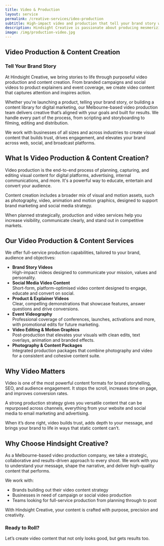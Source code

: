 ```yaml
---
title: Video & Production
layout: service
permalink: /creative-services/ideo-production
subtitle: High-impact video and production that tell your brand story with clarity, emotion, and cinematic flair.
description: Hindsight Creative is passionate about producing mesmerizing video content tailored to elevate your brand's identity and forge unforgettable connections. From conceptualisation, filming and production, to editing and graphics, our team provides end-to-end video production that will resonate with your audience. With experience producing everything from engaging social media campaigns to impactful TV commercials, our team blends creativity and brand insight to craft compelling video content.
image: /img/production-video.jpg
---
```


## Video Production & Content Creation

### Tell Your Brand Story

At Hindsight Creative, we bring stories to life through purposeful video production and content creation. From branded campaigns and social videos to product explainers and event coverage, we create video content that captures attention and inspires action.

Whether you're launching a product, telling your brand story, or building a content library for digital marketing, our Melbourne-based video production team delivers creative that’s aligned with your goals and built for results. We handle every part of the process, from scripting and storyboarding to filming, editing and distribution.

We work with businesses of all sizes and across industries to create visual content that builds trust, drives engagement, and elevates your brand across web, social, and broadcast platforms.

## What Is Video Production & Content Creation?

Video production is the end-to-end process of planning, capturing, and editing visual content for digital platforms, advertising, internal communications, and more. It's a powerful way to educate, entertain and convert your audience.

Content creation includes a broader mix of visual and motion assets, such as photography, video, animation and motion graphics, designed to support brand marketing and social media strategy.

When planned strategically, production and video services help you increase visibility, communicate clearly, and stand out in competitive markets.

## Our Video Production & Content Services

We offer full-service production capabilities, tailored to your brand, audience and objectives:

- **Brand Story Videos**  
   High-impact videos designed to communicate your mission, values and personality.
- **Social Media Video Content**  
   Short-form, platform-optimised video content designed to engage, educate and convert on social.
- **Product & Explainer Videos**  
   Clear, compelling demonstrations that showcase features, answer questions and drive conversions.
- **Event Videography**  
   Professional coverage of conferences, launches, activations and more, with promotional edits for future marketing.
- **Video Editing & Motion Graphics**  
   Post-production that elevates your visuals with clean edits, text overlays, animation and branded effects.
- **Photography & Content Packages**  
   Integrated production packages that combine photography and video for a consistent and cohesive content suite.

## Why Video Matters

Video is one of the most powerful content formats for brand storytelling, SEO, and audience engagement. It stops the scroll, increases time on page, and improves conversion rates.

A strong production strategy gives you versatile content that can be repurposed across channels, everything from your website and social media to email marketing and advertising.

When it’s done right, video builds trust, adds depth to your message, and brings your brand to life in ways that static content can’t.

## Why Choose Hindsight Creative?

As a Melbourne-based video production company, we take a strategic, collaborative and results-driven approach to every shoot. We work with you to understand your message, shape the narrative, and deliver high-quality content that performs.

We work with:

- Brands building out their video content strategy
- Businesses in need of campaign or social video production
- Teams looking for full-service production from planning through to post

With Hindsight Creative, your content is crafted with purpose, precision and creativity.

### Ready to Roll?

Let’s create video content that not only looks good, but gets results too.
